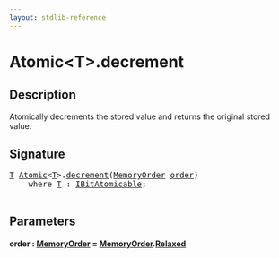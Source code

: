 ```yaml
---
layout: stdlib-reference
---
```


# Atomic\<T\>\.decrement

## Description

Atomically decrements the stored value and returns the original stored
value.




## Signature 

<pre>
<a href="../types/atomic-0/index.html#typeparam-T" class="code_type">T</a> <a href="../types/atomic-0/index.html" class="code_type">Atomic</a>&lt;<a href="../types/atomic-0/index.html#typeparam-T" class="code_type">T</a>&gt;.<a href="decrement.html">decrement</a>(<a href="../types/memoryorder-06/index.html" class="code_type">MemoryOrder</a> <a href="decrement.html#decl-order" class="code_param">order</a>)
    <span class='code_keyword'>where</span> <a href="../types/atomic-0/index.html#typeparam-T" class="code_type">T</a> : <a href="../interfaces/ibitatomicable-014/index.html" class="code_type">IBitAtomicable</a>;

</pre>

## Parameters

####  <a id="decl-order"></a>order  : [MemoryOrder](../types/memoryorder-06/index.html) = [MemoryOrder](../types/memoryorder-06/index.html)\.[Relaxed](../types/memoryorder-06/index.html#decl-Relaxed)

